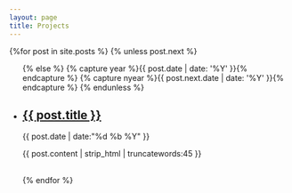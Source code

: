 ```yaml
---
layout: page
title: Projects
---
```


<section>
    {%for post in site.posts %}
      {% unless post.next %}
        <ul>
      {% else %}
        {% capture year %}{{ post.date | date: '%Y' }}{% endcapture %}
        {% capture nyear %}{{ post.next.date | date: '%Y' }}{% endcapture %}
      {% endunless %}
        <li>
          <h2>
            <a href="{{ post.url | prepend: site.baseurl | replace: '//', '/' }}">
              {{ post.title }}
            </a>
          </h2>
          <time>{{ post.date | date:"%d %b %Y" }}</time>
          <p>{{ post.content | strip_html | truncatewords:45 }}</p>
          <br>
        </li>
    {% endfor %}
    </ul>
</section>